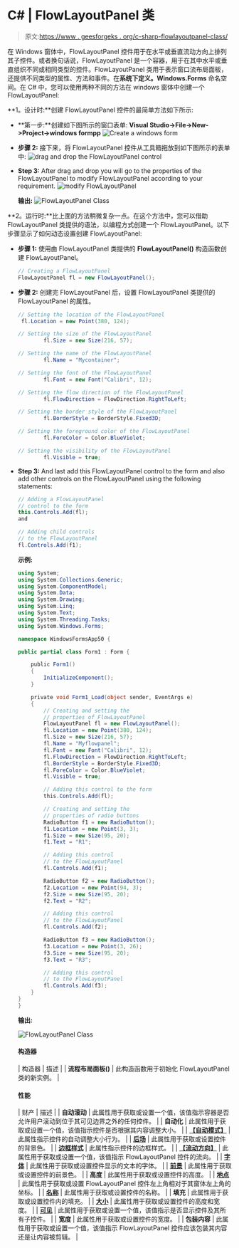 # C# | FlowLayoutPanel 类

> 原文:[https://www . geesforgeks . org/c-sharp-flowlayoutpanel-class/](https://www.geeksforgeeks.org/c-sharp-flowlayoutpanel-class/)

在 Windows 窗体中，FlowLayoutPanel 控件用于在水平或垂直流动方向上排列其子控件。或者换句话说，FlowLayoutPanel 是一个容器，用于在其中水平或垂直组织不同或相同类型的控件。FlowLayoutPanel 类用于表示窗口流布局面板，还提供不同类型的属性、方法和事件。在**系统下定义。Windows.Forms** 命名空间。在 C# 中，您可以使用两种不同的方法在 windows 窗体中创建一个 FlowLayoutPanel:

**1。设计时:**创建 FlowLayoutPanel 控件的最简单方法如下所示:

*   **第一步:**创建如下图所示的窗口表单:
    **Visual Studio->File->New->Project->windows formpp**
    ![Create a windows form](img/de9202f1f4646167e60ea580d67273d9.png)
*   **步骤 2:** 接下来，将 FlowLayoutPanel 控件从工具箱拖放到如下图所示的表单中:
    ![drag and drop the FlowLayoutPanel control ](img/ccf7b9f581a490ec518670129616b56e.png)
*   **Step 3:** After drag and drop you will go to the properties of the FlowLayoutPanel to modify FlowLayoutPanel according to your requirement.
    ![modify FlowLayoutPanel](img/0da133368b0b105bae7c75fa452dc2f7.png)

    **输出:**
    ![FlowLayoutPanel Class](img/2e2b596d4285dd95b06942f95baea220.png)

**2。运行时:**比上面的方法稍微复杂一点。在这个方法中，您可以借助 FlowLayoutPanel 类提供的语法，以编程方式创建一个 FlowLayoutPanel。以下步骤显示了如何动态设置创建 FlowLayoutPanel:

*   **步骤 1:** 使用由 FlowLayoutPanel 类提供的 **FlowLayoutPanel()** 构造函数创建 FlowLayoutPanel。

    ```cs
    // Creating a FlowLayoutPanel
    FlowLayoutPanel fl = new FlowLayoutPanel(); 

    ```

*   **步骤 2:** 创建完 FlowLayoutPanel 后，设置 FlowLayoutPanel 类提供的 FlowLayoutPanel 的属性。

    ```cs
    // Setting the location of the FlowLayoutPanel
     fl.Location = new Point(380, 124); 

    // Setting the size of the FlowLayoutPanel
            fl.Size = new Size(216, 57); 

    // Setting the name of the FlowLayoutPanel
            fl.Name = "Mycontainer"; 

    // Setting the font of the FlowLayoutPanel
            fl.Font = new Font("Calibri", 12); 

    // Setting the flow direction of the FlowLayoutPanel
            fl.FlowDirection = FlowDirection.RightToLeft; 

    // Setting the border style of the FlowLayoutPanel
            fl.BorderStyle = BorderStyle.Fixed3D; 

    // Setting the foreground color of the FlowLayoutPanel
            fl.ForeColor = Color.BlueViolet; 

    // Setting the visibility of the FlowLayoutPanel
            fl.Visible = true; 

    ```

*   **Step 3:** And last add this FlowLayoutPanel control to the form and also add other controls on the FlowLayoutPanel using the following statements:

    ```cs
    // Adding a FlowLayoutPanel
    // control to the form
    this.Controls.Add(fl);
    and 

    // Adding child controls 
    // to the FlowLayoutPanel
    fl.Controls.Add(f1);

    ```

    **示例:**

    ```cs
    using System;
    using System.Collections.Generic;
    using System.ComponentModel;
    using System.Data;
    using System.Drawing;
    using System.Linq;
    using System.Text;
    using System.Threading.Tasks;
    using System.Windows.Forms;

    namespace WindowsFormsApp50 {

    public partial class Form1 : Form {

        public Form1()
        {
            InitializeComponent();
        }

        private void Form1_Load(object sender, EventArgs e)
        {
            // Creating and setting the
            // properties of FlowLayoutPanel
            FlowLayoutPanel fl = new FlowLayoutPanel();
            fl.Location = new Point(380, 124);
            fl.Size = new Size(216, 57);
            fl.Name = "Myflowpanel";
            fl.Font = new Font("Calibri", 12);
            fl.FlowDirection = FlowDirection.RightToLeft;
            fl.BorderStyle = BorderStyle.Fixed3D;
            fl.ForeColor = Color.BlueViolet;
            fl.Visible = true;

            // Adding this control to the form
            this.Controls.Add(fl);

            // Creating and setting the
            // properties of radio buttons
            RadioButton f1 = new RadioButton();
            f1.Location = new Point(3, 3);
            f1.Size = new Size(95, 20);
            f1.Text = "R1";

            // Adding this control
            // to the FlowLayoutPanel
            fl.Controls.Add(f1);

            RadioButton f2 = new RadioButton();
            f2.Location = new Point(94, 3);
            f2.Size = new Size(95, 20);
            f2.Text = "R2";

            // Adding this control
            // to the FlowLayoutPanel
            fl.Controls.Add(f2);

            RadioButton f3 = new RadioButton();
            f3.Location = new Point(3, 26);
            f3.Size = new Size(95, 20);
            f3.Text = "R3";

            // Adding this control
            // to the FlowLayoutPanel
            fl.Controls.Add(f3);
        }
    }
    }
    ```

    **输出:**

    ![FlowLayoutPanel Class](img/9b8e01ed3d83438c59a148ddd676e281.png)

    #### 构造器

    | 构造器 | 描述 |
    | **流程布局面板()** | 此构造函数用于初始化 FlowLayoutPanel 类的新实例。 |

    #### 性能

    | 财产 | 描述 |
    | **自动滚动** | 此属性用于获取或设置一个值，该值指示容器是否允许用户滚动到位于其可见边界之外的任何控件。 |
    | **自动化** | 此属性用于获取或设置一个值，该值指示控件是否根据其内容调整大小。 |
    | **[【自动模式】](https://www.geeksforgeeks.org/how-to-set-the-auto-size-mode-of-flowlayoutpanel-in-c-sharp/)** | 此属性指示控件的自动调整大小行为。 |
    | **[后场](https://www.geeksforgeeks.org/how-to-set-background-color-of-the-flowlayoutpanel-in-c-sharp/)** | 此属性用于获取或设置控件的背景色。 |
    | **[边框样式](https://www.geeksforgeeks.org/how-to-style-the-border-of-the-flowlayoutpanel-in-c-sharp/)** | 此属性指示控件的边框样式。 |
    | **[【流动方向】](https://www.geeksforgeeks.org/how-to-set-the-flow-direction-of-flowlayoutpanel-in-c-sharp/)** | 此属性用于获取或设置一个值，该值指示 FlowLayoutPanel 控件的流向。 |
    | **[字体](https://www.geeksforgeeks.org/how-to-set-font-in-flowlayoutpanel-in-c-sharp/)** | 此属性用于获取或设置控件显示的文本的字体。 |
    | **[前景](https://www.geeksforgeeks.org/how-to-set-foreground-color-of-flowlayoutpanel-in-c-sharp/)** | 此属性用于获取或设置控件的前景色。 |
    | **高度** | 此属性用于获取或设置控件的高度。 |
    | **[地点](https://www.geeksforgeeks.org/how-to-set-the-location-of-the-flowlayoutpanel-in-c-sharp/)** | 此属性用于获取或设置 FlowLayoutPanel 控件左上角相对于其窗体左上角的坐标。 |
    | **[名称](https://www.geeksforgeeks.org/how-to-set-the-name-of-flowlayoutpanel-in-c-sharp/)** | 此属性用于获取或设置控件的名称。 |
    | **填充** | 此属性用于获取或设置控件内的填充。 |
    | **[大小](https://www.geeksforgeeks.org/how-to-set-the-size-of-the-flowlayoutpanel-in-c-sharp/)** | 此属性用于获取或设置控件的高度和宽度。 |
    | **[可见](https://www.geeksforgeeks.org/how-to-set-the-visibility-of-the-flowlayoutpanel-in-c-sharp/)** | 此属性用于获取或设置一个值，该值指示是否显示控件及其所有子控件。 |
    | **宽度** | 此属性用于获取或设置控件的宽度。 |
    | **包装内容** | 此属性用于获取或设置一个值，该值指示 FlowLayoutPanel 控件应该包装其内容还是让内容被剪辑。 |